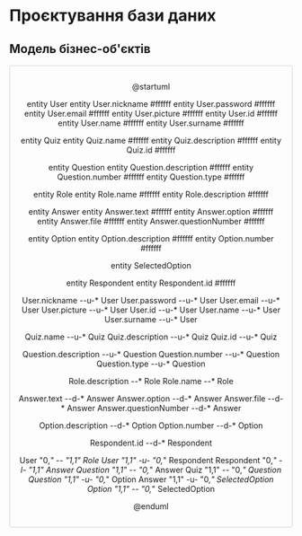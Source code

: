 # Проєктування бази даних

## Модель бізнес-об'єктів

<center style="
    border-radius:4px;
    border: 1px solid #cfd7e6;
    box-shadow: 0 1px 3px 0 rgba(89,105,129,.05), 0 1px 1px 0 rgba(0,0,0,.025);
    padding: 1em;"
>

@startuml

entity User
entity User.nickname #ffffff
entity User.password #ffffff
entity User.email #ffffff
entity User.picture #ffffff
entity User.id #ffffff
entity User.name #ffffff
entity User.surname #ffffff

entity Quiz
entity Quiz.name #ffffff
entity Quiz.description #ffffff
entity Quiz.id #ffffff

entity Question
entity Question.description #ffffff
entity Question.number #ffffff
entity Question.type #ffffff

entity Role
entity Role.name #ffffff
entity Role.description #ffffff

entity Answer
entity Answer.text #ffffff
entity Answer.option #ffffff
entity Answer.file #ffffff
entity Answer.questionNumber #ffffff

entity Option
entity Option.description #ffffff
entity Option.number #ffffff

entity SelectedOption

entity Respondent
entity Respondent.id #ffffff

User.nickname --u-* User
User.password --u-* User
User.email --u-* User
User.picture --u-* User
User.id --u-* User
User.name --u-* User
User.surname --u-* User

Quiz.name --u-* Quiz
Quiz.description --u-* Quiz
Quiz.id --u-* Quiz

Question.description --u-* Question
Question.number --u-* Question
Question.type --u-* Question

Role.description --* Role
Role.name --* Role

Answer.text --d-* Answer
Answer.option --d-* Answer
Answer.file --d-* Answer
Answer.questionNumber --d-* Answer

Option.description --d-* Option
Option.number --d-* Option

Respondent.id --d-* Respondent

User "0,*" -- "1,1" Role
User "1,1" -u- "0,*" Respondent
Respondent "0,*" -l- "1,1" Answer
Question "1,1" -- "0,*" Answer
Quiz "1,1" -- "0,*" Question
Question "1,1" -u- "0,*" Option
Answer "1,1" -u- "0,*" SelectedOption
Option "1,1" -- "0,*" SelectedOption

@enduml

</center>
